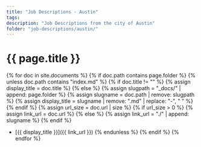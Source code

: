 ```yaml
---
title: "Job Descriptions - Austin"
tags: 
description: "Job Descriptions from the city of Austin"
folder: "job-descriptions/austin/"
---
```


# {{ page.title }}
{% for doc in site.documents %}
    {% if  doc.path contains page.folder %}
        {% unless doc.path contains "index.md" %}
            {% if doc.title != "" %}
            {% assign display_title = doc.title %}
            {% else %}
                {% assign slugpath = "_docs/" | append: page.folder %}
                {% assign slugname = doc.path | remove: slugpath %}
                {% assign display_title = slugname | remove: ".md" | replace: "-", " " %}
            {% endif %}
            {% assign url_size = doc.url | size %}
            {% if url_size > 0 %}
                {% assign link_url = doc.url %}
            {% else %}
                {% assign link_url = "./" | append: slugname %}
            {% endif %}
- [{{ display_title }}]({{ link_url }})
        {% endunless %}
    {% endif %}
{% endfor %}
